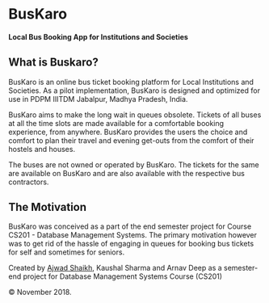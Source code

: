 # BusKaro
#### Local Bus Booking App for Institutions and Societies

## What is Buskaro?
BusKaro is an online bus ticket booking platform for Local Institutions and Societies. As a pilot implementation, BusKaro is designed and optimized for use in PDPM IIITDM Jabalpur, Madhya Pradesh, India.

BusKaro aims to make the long wait in queues obsolete. Tickets of all buses at all the time slots are made available for a comfortable booking experience, from anywhere. BusKaro provides the users the choice and comfort to plan their travel and evening get-outs from the comfort of their hostels and houses.

The buses are not owned or operated by BusKaro. The tickets for the same are available on BusKaro and are also available with the respective bus contractors.

## The Motivation
BusKaro was conceived as a part of the end semester project for Course CS201 - Database Management Systems. The primary motivation however was to get rid of the hassle of engaging in queues for booking bus tickets for self and sometimes for seniors.



Created by [Ajwad Shaikh](https://github.com/ajwad-shaikh/), Kaushal Sharma and Arnav Deep as a semester-end project for Database Management Systems Course (CS201)

© November 2018.
